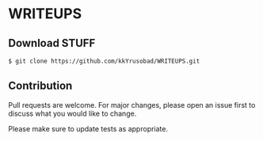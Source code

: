 # WRITEUPS


## Download STUFF
```bash
$ git clone https://github.com/kkYrusobad/WRITEUPS.git
```
## Contribution
Pull requests are welcome. For major changes, please open an issue first to discuss what you would like to change.

Please make sure to update tests as appropriate.
